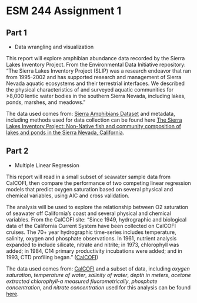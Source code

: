 # ESM 244 Assignment 1

## Part 1

- Data wrangling and visualization

This report will explore amphibian abundance data recorded by the Sierra Lakes Inventory Project. From the Environmental Data Initiative repository: “The Sierra Lakes Inventory Project (SLIP) was a research endeavor that ran from 1995-2002 and has supported research and management of Sierra Nevada aquatic ecosystems and their terrestrial interfaces. We described the physical characteristics of and surveyed aquatic communities for >8,000 lentic water bodies in the southern Sierra Nevada, including lakes, ponds, marshes, and meadows.”

The data used comes from: [Sierra Amphibians Dataset](https://doi.org/10.6073/pasta/d835832d7fd00d9e4466e44eea87fab3) and metadata, including methods used for data collection can be found here [The Sierra Lakes Inventory Project: Non-Native fish and community composition of lakes and ponds in the Sierra Nevada, California](https://portal.edirepository.org/nis/metadataviewer?packageid=edi.577.2).


## Part 2

- Multiple Linear Regression

This report will read in a small subset of seawater sample data from CalCOFI, then compare the performance of two competing linear regression models that predict oxygen saturation based on several physical and chemical variables, using AIC and cross validation.

The analysis will be used to explore the relationship between O2 saturation of seawater off California’s coast and several physical and chemical variables. From the CalCOFI site: “Since 1949, hydrographic and biological data of the California Current System have been collected on CalCOFI cruises. The 70+ year hydrographic time-series includes temperature, salinity, oxygen and phosphate observations. In 1961, nutrient analysis expanded to include silicate, nitrate and nitrite; in 1973, chlorophyll was added; in 1984, C14 primary productivity incubations were added; and in 1993, CTD profiling began.” ([CalCOFI](https://calcofi.org/ccdata.html))


The data used comes from: [CalCOFI](https://calcofi.org/ccdata.html) and a subset of data, including *oxygen saturation*, *temperature of water*, *salinity of water*, *depth in meters*, *acetone extracted chlorophyll-a measured fluorometrically*, *phosphate concentration*, and *nitrate concentration* used for this analysis can be found [here](https://drive.google.com/file/d/1uXS6_enkcCmbIoawkFU8EXvLtomBP2r7/view?usp=sharing).
